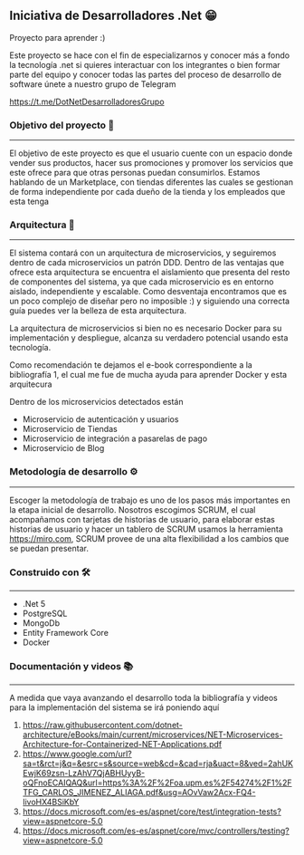 ## Iniciativa de Desarrolladores .Net 😁
Proyecto para aprender :)

Este proyecto se hace con el fin de especializarnos
y conocer más a fondo la tecnología .net si quieres
interactuar con los integrantes o bien formar parte
del equipo y conocer todas las partes del proceso
de desarrollo de software únete a nuestro grupo de
Telegram

https://t.me/DotNetDesarrolladoresGrupo

### Objetivo del proyecto 📌
---
El objetivo de este proyecto es que el usuario cuente con un espacio donde vender sus productos, hacer sus promociones y promover los servicios que este ofrece para que otras personas puedan consumirlos. Estamos hablando de un Marketplace, con tiendas diferentes las cuales se gestionan de forma independiente por cada dueño de la tienda y los empleados que esta tenga


### Arquitectura 🧱
---
El sistema contará con un arquitectura de microservicios, y seguiremos dentro de cada microservicios un patrón DDD. Dentro de las ventajas que ofrece esta arquitectura se encuentra el aislamiento que presenta del resto de componentes del sistema, ya que cada microservicio es en entorno aislado, independiente y escalable. Como desventaja encontramos que es un poco complejo de diseñar pero no imposible :) y siguiendo una correcta guía puedes ver la belleza de esta arquitectura.

La arquitectura de microservicios si bien no es necesario Docker para su implementación y despliegue, alcanza su verdadero potencial usando esta tecnología. 

Como recomendación te dejamos el e-book correspondiente a la bibliografía 1, el cual me fue de mucha ayuda para aprender Docker y esta arquitecura

Dentro de los microservicios detectados están
- Microservicio de autenticación y usuarios
- Microservicio de Tiendas
- Microservicio de integración a pasarelas de pago
- Microservicio de Blog

### Metodología de desarrollo ⚙️
---
Escoger la metodología de trabajo es uno de los pasos más importantes en la etapa inicial de desarrollo. Nosotros escogimos SCRUM, el cual acompañamos con tarjetas de historias de usuario, para elaborar estas historias de usuario y hacer un tablero de SCRUM usamos la herramienta https://miro.com, SCRUM provee de una alta flexibilidad a los cambios que se puedan presentar.

### Construido con 🛠️
---
- .Net 5
- PostgreSQL
- MongoDb
- Entity Framework Core
- Docker

### Documentación y videos 📚
---
A medida que vaya avanzando el desarrollo toda la bibliografía y videos para la implementación del sistema se irá poniendo aquí
1) https://raw.githubusercontent.com/dotnet-architecture/eBooks/main/current/microservices/NET-Microservices-Architecture-for-Containerized-NET-Applications.pdf
2) https://www.google.com/url?sa=t&rct=j&q=&esrc=s&source=web&cd=&cad=rja&uact=8&ved=2ahUKEwjK69zsn-LzAhV7QjABHUyyB-oQFnoECAIQAQ&url=https%3A%2F%2Foa.upm.es%2F54274%2F1%2FTFG_CARLOS_JIMENEZ_ALIAGA.pdf&usg=AOvVaw2Acx-FQ4-livoHX4BSiKbY
3) https://docs.microsoft.com/es-es/aspnet/core/test/integration-tests?view=aspnetcore-5.0
4) https://docs.microsoft.com/es-es/aspnet/core/mvc/controllers/testing?view=aspnetcore-5.0
